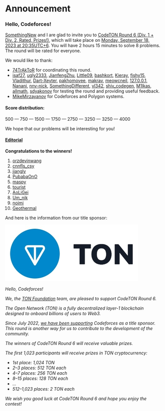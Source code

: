 # Announcement


### Hello, Codeforces!

[SomethingNew](https://codeforces.com/profile/SomethingNew "Международный гроссмейстер SomethingNew") and I are glad to invite you to [CodeTON Round 6 (Div. 1 + Div. 2, Rated, Prizes!)](https://codeforces.com/contest/1870), which will take place on [Monday, September 18, 2023 at 20:35UTC+6](https://codeforces.com/https://www.timeanddate.com/worldclock/fixedtime.html?day=18&month=9&year=2023&hour=17&min=35&sec=0&p1=166). You will have 2 hours 15 minutes to solve 8 problems. The round will be rated for everyone.

We would like to thank:

 * [74TrAkToR](https://codeforces.com/profile/74TrAkToR "Международный мастер 74TrAkToR") for coordinating this round.
* [isaf27](https://codeforces.com/profile/isaf27 "Легендарный гроссмейстер isaf27"), [ugly2333](https://codeforces.com/profile/ugly2333 "Легендарный гроссмейстер ugly2333"), [JianfengZhu](https://codeforces.com/profile/JianfengZhu "Гроссмейстер JianfengZhu"), [Little09](https://codeforces.com/profile/Little09 "Международный гроссмейстер Little09"), [bashkort](https://codeforces.com/profile/bashkort "Гроссмейстер bashkort"), [Kieray](https://codeforces.com/profile/Kieray "Мастер Kieray"), [fishy15](https://codeforces.com/profile/fishy15 "Мастер fishy15"), [Vladithur](https://codeforces.com/profile/Vladithur "Мастер Vladithur"), [Dart-Xeyter](https://codeforces.com/profile/Dart-Xeyter "Международный мастер Dart-Xeyter"), [pakhomovee](https://codeforces.com/profile/pakhomovee "Международный мастер pakhomovee"), [makrav](https://codeforces.com/profile/makrav "Мастер makrav"), [meowcneil](https://codeforces.com/profile/meowcneil "Мастер meowcneil"), [127.0.0.1](https://codeforces.com/profile/127.0.0.1 "Мастер 127.0.0.1"), [Nanani](https://codeforces.com/profile/Nanani "Кандидат в мастера Nanani"), [nnv-nick](https://codeforces.com/profile/nnv-nick "Мастер nnv-nick"), [SomethingDifferent](https://codeforces.com/profile/SomethingDifferent "Кандидат в мастера SomethingDifferent"), [vl342](https://codeforces.com/profile/vl342 "Эксперт vl342"), [shiv_codegen](https://codeforces.com/profile/shiv_codegen "Эксперт shiv_codegen"), [M1lkas](https://codeforces.com/profile/M1lkas "Специалист M1lkas"), [allmath](https://codeforces.com/profile/allmath "Ученик allmath"), [sdyakonov](https://codeforces.com/profile/sdyakonov "Новичок sdyakonov") for testing the round and providing useful feedback.
* [MikeMirzayanov](https://codeforces.com/profile/MikeMirzayanov "Штаб, MikeMirzayanov") for Codeforces and Polygon systems.

#### **Score distribution:**

500 — 750 — 1500 — 1750 — 2750 — 3250 — 3250 — 4000

We hope that our problems will be interesting for you!

#### [Editorial](Tutorial.md)

**Congratulations to the winners!**

 1. [orzdevinwang](https://codeforces.com/profile/orzdevinwang "Легендарный гроссмейстер orzdevinwang")
2. [cnnfls_csy](https://codeforces.com/profile/cnnfls_csy "Легендарный гроссмейстер cnnfls_csy")
3. [jiangly](https://codeforces.com/profile/jiangly "Легендарный гроссмейстер jiangly")
4. [PubabaOnO](https://codeforces.com/profile/PubabaOnO "Легендарный гроссмейстер PubabaOnO")
5. [maspy](https://codeforces.com/profile/maspy "Международный гроссмейстер maspy")
6. [tourist](https://codeforces.com/profile/tourist "Легендарный гроссмейстер tourist")
7. [AoLiGei](https://codeforces.com/profile/AoLiGei "Легендарный гроссмейстер AoLiGei")
8. [Um_nik](https://codeforces.com/profile/Um_nik "Легендарный гроссмейстер Um_nik")
9. [noimi](https://codeforces.com/profile/noimi "Легендарный гроссмейстер noimi")
10. [Geothermal](https://codeforces.com/profile/Geothermal "Легендарный гроссмейстер Geothermal")

And here is the information from our title sponsor:

![](images/ce9f87d5c429f47e7691bef3a8934ebf36af3f15.jpg)

*Hello, Codeforces!*

*We, the [TON Foundation](https://codeforces.com/https://ton.org/) team, are pleased to support CodeTON Round 6.*

*The Open Network (TON) is a fully decentralized layer-1 blockchain designed to onboard billions of users to Web3.*

*Since July 2022, [we have been supporting](https://codeforces.com/blog/entry/104544) Codeforces as a title sponsor. This round is another way for us to contribute to the development of the community.*

*The winners of CodeTON Round 6 will receive valuable prizes.*

*The first 1,023 participants will receive prizes in TON cryptocurrency:*

 * *1st place: 1,024 TON*
* *2–3 places: 512 TON each*
* *4–7 places: 256 TON each*
* *8–15 places: 128 TON each*
* *…*
* *512–1,023 places: 2 TON each*

*We wish you good luck at CodeTON Round 6 and hope you enjoy the contest!*

